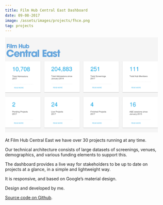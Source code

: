 ```yaml
---
title: Film Hub Central East Dashboard
date: 09-08-2017
image: /assets/images/projects/fhce.png
tag: projects
---
```


![website](/assets/images/projects/fhce.png)

At Film Hub Central East we have over 30 projects running at any time.

Our technical architecture consists of large datasets of screenings, venues, demographics, and various funding elements to support this.

The dashboard provides a live way for stakeholders to be up to date on projects at a glance, in a simple and lightweight way.

It is responsive, and based on Google’s material design.

Design and developed by me.

[Source code on Github](https://github.com/AndyRae/FAN-Dashboard).
